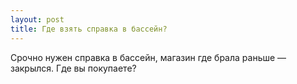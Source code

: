 ```yaml
---
layout: post 
title: Где взять справка в бассейн? 
--- 
```

Срочно нужен справка в бассейн, магазин где брала раньше — закрылся. Где вы покупаете?